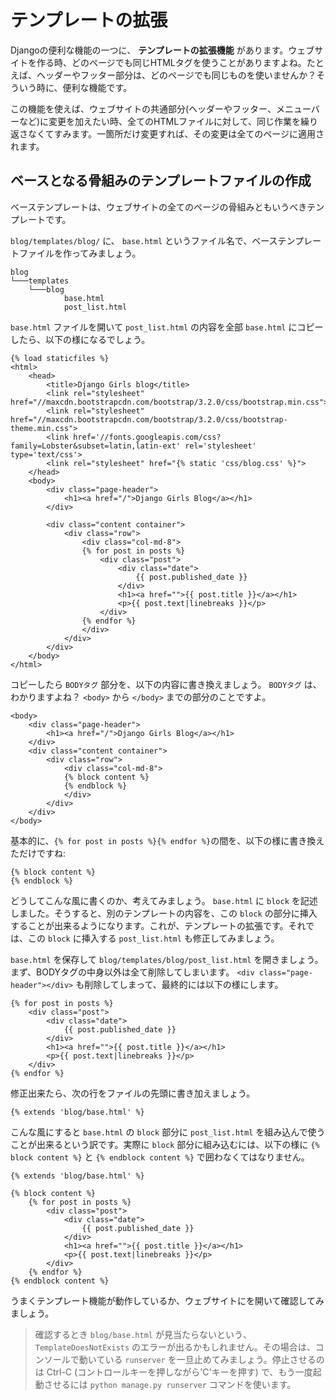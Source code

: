 # テンプレートの拡張

Djangoの便利な機能の一つに、 __テンプレートの拡張機能__ があります。ウェブサイトを作る時、どのページでも同じHTMLタグを使うことがありますよね。たとえば、ヘッダーやフッター部分は、どのページでも同じものを使いませんか？そういう時に、便利な機能です。

この機能を使えば、ウェブサイトの共通部分(ヘッダーやフッター、メニューバーなど)に変更を加えたい時、全てのHTMLファイルに対して、同じ作業を繰り返さなくてすみます。一箇所だけ変更すれば、その変更は全てのページに適用されます。

## ベースとなる骨組みのテンプレートファイルの作成

ベーステンプレートは、ウェブサイトの全てのページの骨組みともいうべきテンプレートです。

`blog/templates/blog/` に、 `base.html` というファイル名で、ベーステンプレートファイルを作ってみましょう。

    blog
    └───templates
        └───blog
                base.html
                post_list.html

`base.html` ファイルを開いて `post_list.html` の内容を全部 `base.html` にコピーしたら、以下の様になるでしょう。

    {% load staticfiles %}
    <html>
        <head>
            <title>Django Girls blog</title>
            <link rel="stylesheet" href="//maxcdn.bootstrapcdn.com/bootstrap/3.2.0/css/bootstrap.min.css">
            <link rel="stylesheet" href="//maxcdn.bootstrapcdn.com/bootstrap/3.2.0/css/bootstrap-theme.min.css">
            <link href='//fonts.googleapis.com/css?family=Lobster&subset=latin,latin-ext' rel='stylesheet' type='text/css'>
            <link rel="stylesheet" href="{% static 'css/blog.css' %}">
        </head>
        <body>
            <div class="page-header">
                <h1><a href="/">Django Girls Blog</a></h1>
            </div>

            <div class="content container">
                <div class="row">
                    <div class="col-md-8">
                    {% for post in posts %}
                        <div class="post">
                            <div class="date">
                                {{ post.published_date }}
                            </div>
                            <h1><a href="">{{ post.title }}</a></h1>
                            <p>{{ post.text|linebreaks }}</p>
                        </div>
                    {% endfor %}
                    </div>
                </div>
            </div>
        </body>
    </html>

コピーしたら `BODYタグ` 部分を、以下の内容に書き換えましょう。 `BODYタグ` は、わかりますよね？  `<body>` から `</body>` までの部分のことですよ。

    <body>
        <div class="page-header">
            <h1><a href="/">Django Girls Blog</a></h1>
        </div>
        <div class="content container">
            <div class="row">
                <div class="col-md-8">
                {% block content %}
                {% endblock %}
                </div>
            </div>
        </div>
    </body>

基本的に、`{% for post in posts %}{% endfor %}`の間を、以下の様に書き換えただけですね:

    {% block content %}
    {% endblock %}

どうしてこんな風に書くのか、考えてみましょう。 `base.html` に `block` を記述しました。そうすると、別のテンプレートの内容を、この `block` の部分に挿入することが出来るようになります。これが、テンプレートの拡張です。それでは、この `block` に挿入する `post_list.html` も修正してみましょう。

`base.html` を保存して `blog/templates/blog/post_list.html` を開きましょう。まず、BODYタグの中身以外は全て削除してしまいます。 `<div class="page-header"></div>` も削除してしまって、最終的には以下の様にします。

    {% for post in posts %}
        <div class="post">
            <div class="date">
                {{ post.published_date }}
            </div>
            <h1><a href="">{{ post.title }}</a></h1>
            <p>{{ post.text|linebreaks }}</p>
        </div>
    {% endfor %}

修正出来たら、次の行をファイルの先頭に書き加えましょう。

    {% extends 'blog/base.html' %}

こんな風にすると `base.html` の `block` 部分に `post_list.html` を組み込んで使うことが出来るという訳です。実際に `block` 部分に組み込むには、以下の様に `{% block content %}` と `{% endblock content %}` で囲わなくてはなりません。

    {% extends 'blog/base.html' %}

    {% block content %}
        {% for post in posts %}
            <div class="post">
                <div class="date">
                    {{ post.published_date }}
                </div>
                <h1><a href="">{{ post.title }}</a></h1>
                <p>{{ post.text|linebreaks }}</p>
            </div>
        {% endfor %}
    {% endblock content %}

うまくテンプレート機能が動作しているか、ウェブサイトにを開いて確認してみましょう。

> 確認するとき `blog/base.html` が見当たらないという、 `TemplateDoesNotExists` のエラーが出るかもしれません。その場合は、コンソールで動いている `runserver` を一旦止めてみましょう。停止させるのは Ctrl-C (コントロールキーを押しながら'C'キーを押す) で、もう一度起動させるには `python manage.py runserver` コマンドを使います。
